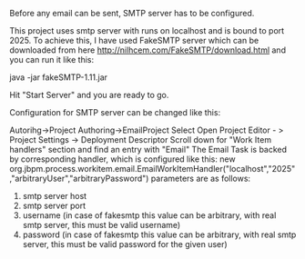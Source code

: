 Before any email can be sent, SMTP server has to be configured.

This project uses smtp server with runs on localhost and is bound to port 2025.
To achieve this, I have used FakeSMTP server which can be downloaded from here
http://nilhcem.com/FakeSMTP/download.html
and you can run it like this:

java -jar fakeSMTP-1.11.jar

Hit "Start Server" and you are ready to go.

Configuration for SMTP server can be changed like this:

Autorihg->Project Authoring->EmailProject
Select Open Project Editor - > Project Settings -> Deployment Descriptor
Scroll down for "Work Item handlers" section and find an entry with "Email"
The Email Task is backed by corresponding handler, which is configured like this:
new org.jbpm.process.workitem.email.EmailWorkItemHandler("localhost","2025","arbitraryUser","arbitraryPassword")
parameters are as follows:
1) smtp server host
2) smtp server port
3) username (in case of fakesmtp this value can be arbitrary, with real smtp server, this must be valid username)
4) password (in case of fakesmtp this value can be arbitrary, with real smtp server, this must be valid password for the given user) 